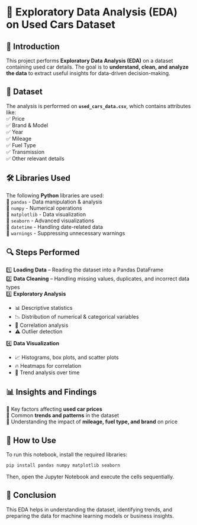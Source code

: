 # 🚗 Exploratory Data Analysis (EDA) on Used Cars Dataset  

## 📌 Introduction  
This project performs **Exploratory Data Analysis (EDA)** on a dataset containing used car details. The goal is to **understand, clean, and analyze the data** to extract useful insights for data-driven decision-making.  

## 📂 Dataset  
The analysis is performed on **`used_cars_data.csv`**, which contains attributes like:  
✅ Price  
✅ Brand & Model  
✅ Year  
✅ Mileage  
✅ Fuel Type  
✅ Transmission  
✅ Other relevant details  

## 🛠️ Libraries Used  
The following **Python** libraries are used:  
📌 `pandas` - Data manipulation & analysis  
📌 `numpy` - Numerical operations  
📌 `matplotlib` - Data visualization  
📌 `seaborn` - Advanced visualizations  
📌 `datetime` - Handling date-related data  
📌 `warnings` - Suppressing unnecessary warnings  

## 🔍 Steps Performed  
1️⃣ **Loading Data** – Reading the dataset into a Pandas DataFrame  
2️⃣ **Data Cleaning** – Handling missing values, duplicates, and incorrect data types  
3️⃣ **Exploratory Analysis**  
   - 📊 Descriptive statistics  
   - 📉 Distribution of numerical & categorical variables  
   - 🔗 Correlation analysis  
   - ⚠️ Outlier detection

4️⃣ **Data Visualization**  
   - 📈 Histograms, box plots, and scatter plots  
   - 🔥 Heatmaps for correlation  
   - 📆 Trend analysis over time  

## 📊 Insights and Findings  
🔹 Key factors affecting **used car prices**  
🔹 Common **trends and patterns** in the dataset  
🔹 Understanding the impact of **mileage, fuel type, and brand** on price  

## 🚀 How to Use  
To run this notebook, install the required libraries:  
```sh
pip install pandas numpy matplotlib seaborn
```
Then, open the Jupyter Notebook and execute the cells sequentially.

## 🏁 Conclusion
This EDA helps in understanding the dataset, identifying trends, and preparing the data for machine learning models or business insights.
